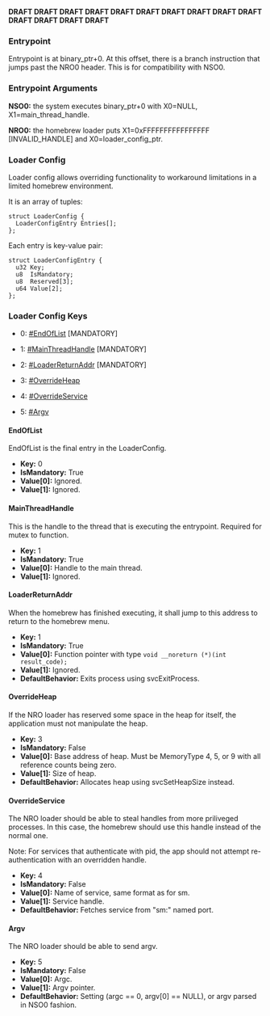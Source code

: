 **DRAFT DRAFT DRAFT DRAFT DRAFT DRAFT DRAFT DRAFT DRAFT DRAFT DRAFT
DRAFT DRAFT DRAFT**

### Entrypoint

Entrypoint is at binary\_ptr+0. At this offset, there is a branch
instruction that jumps past the NRO0 header. This is for compatibility
with NSO0.

### Entrypoint Arguments

**NSO0:** the system executes binary\_ptr+0 with X0=NULL,
X1=main\_thread\_handle.

**NRO0:** the homebrew loader puts X1=0xFFFFFFFFFFFFFFFF
\[INVALID\_HANDLE\] and X0=loader\_config\_ptr.

### Loader Config

Loader config allows overriding functionality to workaround limitations
in a limited homebrew environment.

It is an array of tuples:

`struct LoaderConfig {`  
`  LoaderConfigEntry Entries[];`  
`};`

Each entry is key-value pair:

`struct LoaderConfigEntry {`  
`  u32 Key;`  
`  u8  IsMandatory;`  
`  u8  Reserved[3];`  
`  u64 Value[2];`  
`};`

### Loader Config Keys

  - 0: [\#EndOfList](#EndOfList "wikilink") \[MANDATORY\]

<!-- end list -->

  - 1: [\#MainThreadHandle](#MainThreadHandle "wikilink") \[MANDATORY\]

<!-- end list -->

  - 2: [\#LoaderReturnAddr](#LoaderReturnAddr "wikilink") \[MANDATORY\]

<!-- end list -->

  - 3: [\#OverrideHeap](#OverrideHeap "wikilink")

<!-- end list -->

  - 4: [\#OverrideService](#OverrideService "wikilink")

<!-- end list -->

  - 5: [\#Argv](#Argv "wikilink")

#### EndOfList

EndOfList is the final entry in the LoaderConfig.

  - **Key:** 0
  - **IsMandatory:** True
  - **Value\[0\]:** Ignored.
  - **Value\[1\]:** Ignored.

#### MainThreadHandle

This is the handle to the thread that is executing the entrypoint.
Required for mutex to function.

  - **Key:** 1
  - **IsMandatory:** True
  - **Value\[0\]:** Handle to the main thread.
  - **Value\[1\]:** Ignored.

#### LoaderReturnAddr

When the homebrew has finished executing, it shall jump to this address
to return to the homebrew menu.

  - **Key:** 1
  - **IsMandatory:** True
  - **Value\[0\]:** Function pointer with type `void __noreturn (*)(int
    result_code);`
  - **Value\[1\]:** Ignored.
  - **DefaultBehavior:** Exits process using svcExitProcess.

#### OverrideHeap

If the NRO loader has reserved some space in the heap for itself, the
application must not manipulate the heap.

  - **Key:** 3
  - **IsMandatory:** False
  - **Value\[0\]:** Base address of heap. Must be MemoryType 4, 5, or 9
    with all reference counts being zero.
  - **Value\[1\]:** Size of heap.
  - **DefaultBehavior:** Allocates heap using svcSetHeapSize instead.

#### OverrideService

The NRO loader should be able to steal handles from more priliveged
processes. In this case, the homebrew should use this handle instead of
the normal one.

Note: For services that authenticate with pid, the app should not
attempt re-authentication with an overridden handle.

  - **Key:** 4
  - **IsMandatory:** False
  - **Value\[0\]:** Name of service, same format as for sm.
  - **Value\[1\]:** Service handle.
  - **DefaultBehavior:** Fetches service from "sm:" named port.

#### Argv

The NRO loader should be able to send argv.

  - **Key:** 5
  - **IsMandatory:** False
  - **Value\[0\]:** Argc.
  - **Value\[1\]:** Argv pointer.
  - **DefaultBehavior:** Setting (argc == 0, argv\[0\] == NULL), or argv
    parsed in NSO0 fashion.

